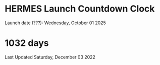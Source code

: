 # HERMES Launch Countdown Clock

Launch date (???): Wednesday, October 01 2025
# 1032 days

Last Updated Saturday, December 03 2022